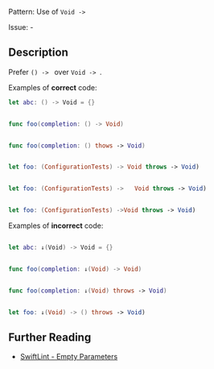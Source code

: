 Pattern: Use of `Void -> `

Issue: -

## Description

Prefer `() -> ` over `Void -> `.

Examples of **correct** code:
```swift
let abc: () -> Void = {}


func foo(completion: () -> Void)


func foo(completion: () thows -> Void)


let foo: (ConfigurationTests) -> Void throws -> Void)


let foo: (ConfigurationTests) ->   Void throws -> Void)


let foo: (ConfigurationTests) ->Void throws -> Void)

```
Examples of **incorrect** code:
```swift

let abc: ↓(Void) -> Void = {}


func foo(completion: ↓(Void) -> Void)


func foo(completion: ↓(Void) throws -> Void)


let foo: ↓(Void) -> () throws -> Void)

```

## Further Reading

* [SwiftLint - Empty Parameters](https://github.com/realm/SwiftLint/blob/master/Rules.md#empty-parameters)